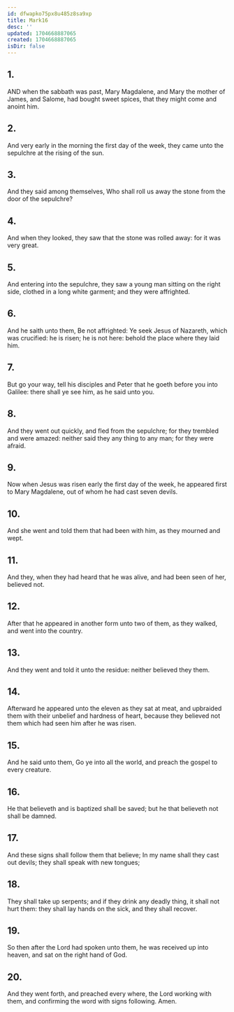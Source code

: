 ```yaml
---
id: dfwapko75px8u485z8sa9xp
title: Mark16
desc: ''
updated: 1704668887065
created: 1704668887065
isDir: false
---
```

## 1.
AND when the sabbath was past, Mary Magdalene, and Mary the mother of James, and Salome, had bought sweet spices, that they might come and anoint him.
## 2.
And very early in the morning the first day of the week, they came unto the sepulchre at the rising of the sun.
## 3.
And they said among themselves, Who shall roll us away the stone from the door of the sepulchre?
## 4.
And when they looked, they saw that the stone was rolled away: for it was very great.
## 5.
And entering into the sepulchre, they saw a young man sitting on the right side, clothed in a long white garment; and they were affrighted.
## 6.
And he saith unto them, Be not affrighted: Ye seek Jesus of Nazareth, which was crucified: he is risen; he is not here: behold the place where they laid him.
## 7.
But go your way, tell his disciples and Peter that he goeth before you into Galilee: there shall ye see him, as he said unto you.
## 8.
And they went out quickly, and fled from the sepulchre; for they trembled and were amazed: neither said they any thing to any man; for they were afraid.
## 9.
Now when Jesus was risen early the first day of the week, he appeared first to Mary Magdalene, out of whom he had cast seven devils.
## 10.
And she went and told them that had been with him, as they mourned and wept.
## 11.
And they, when they had heard that he was alive, and had been seen of her, believed not.
## 12.
After that he appeared in another form unto two of them, as they walked, and went into the country.
## 13.
And they went and told it unto the residue: neither believed they them.
## 14.
Afterward he appeared unto the eleven as they sat at meat, and upbraided them with their unbelief and hardness of heart, because they believed not them which had seen him after he was risen.
## 15.
And he said unto them, Go ye into all the world, and preach the gospel to every creature.
## 16.
He that believeth and is baptized shall be saved; but he that believeth not shall be damned.
## 17.
And these signs shall follow them that believe; In my name shall they cast out devils; they shall speak with new tongues;
## 18.
They shall take up serpents; and if they drink any deadly thing, it shall not hurt them: they shall lay hands on the sick, and they shall recover.
## 19.
So then after the Lord had spoken unto them, he was received up into heaven, and sat on the right hand of God.
## 20.
And they went forth, and preached every where, the Lord working with them, and confirming the word with signs following. Amen.
